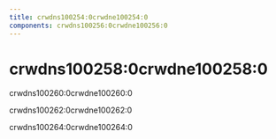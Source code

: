 ```yaml
---
title: crwdns100254:0crwdne100254:0
components: crwdns100256:0crwdne100256:0
---
```


# crwdns100258:0crwdne100258:0

<p class="description">crwdns100260:0crwdne100260:0</p>

crwdns100262:0crwdne100262:0

crwdns100264:0crwdne100264:0